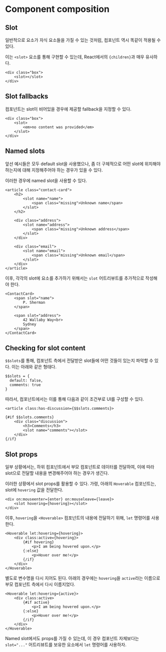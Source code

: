 # Component composition

## Slot

일반적으로 요소가 자식 요소들을 가질 수 있는 것처럼, 컴포넌트 역시 똑같이 적용될 수 있다.

이는 `<slot>` 요소를 통해 구현할 수 있는데, React에서의 `{children}`과 매우 유사하다.

```svelte
<div class="box">
	<slot></slot>
</div>
```

## Slot fallbacks

컴포넌트는 slot이 비어있을 경우에 제공할 fallback을 지정할 수 있다.

```svelte
<div class="box">
	<slot>
		<em>no content was provided</em>
	</slot>
</div>
```

## Named slots

앞선 예시들은 모두 default slot을 사용했으나, 좀 더 구체적으로 어떤 slot에 위치해야 하는지에 대해 지정해주어야 하는 경우가 있을 수 있다.

이러한 경우에 named slot을 사용할 수 있다.

```svelte
<article class="contact-card">
	<h2>
		<slot name="name">
			<span class="missing">Unknown name</span>
		</slot>
	</h2>

	<div class="address">
		<slot name="address">
			<span class="missing">Unknown address</span>
		</slot>
	</div>

	<div class="email">
		<slot name="email">
			<span class="missing">Unknown email</span>
		</slot>
	</div>
</article>
```

이후, 각각의 slot에 요소를 추가하기 위해서는 `slot` 어트리뷰트를 추가적으로 작성해야 한다.

```svelte
<ContactCard>
	<span slot="name">
		P. Sherman
	</span>

	<span slot="address">
		42 Wallaby Way<br>
		Sydney
	</span>
</ContactCard>
```

## Checking for slot content

`$$slots`를 통해, 컴포넌트 측에서 전달받은 slot들에 어떤 것들이 있는지 파악할 수 있다. 이는 아래와 같은 형태다.

```svelte
$$slots = {
  default: false,
  comments: true
}
```

따라서, 컴포넌트에서는 이를 통해 다음과 같이 조건부로 UI를 구성할 수 있다.

```svelte
<article class:has-discussion={$$slots.comments}>
```

```svelte
{#if $$slots.comments}
	<div class="discussion">
		<h3>Comments</h3>
		<slot name="comments"></slot>
	</div>
{/if}
```

## Slot props

일부 상황에서는, 하위 컴포넌트에서 부모 컴포넌트로 데이터를 전달하여, 이에 따라 slot으로 전달할 내용을 변경해주어야 하는 경우가 생긴다.

이러한 상황에서 slot props를 활용할 수 있다. 가령, 아래의 `Hoverable` 컴포넌트는, slot에 `hovering` 값을 전달한다.

```svelte
<div on:mouseenter={enter} on:mouseleave={leave}>
	<slot hovering={hovering}></slot>
</div>
```

이후, `hovering`을 `<Hoverable>` 컴포넌트의 내용에 전달하기 위해, `let` 명령어를 사용한다.

```svelte
<Hoverable let:hovering={hovering}>
	<div class:active={hovering}>
		{#if hovering}
			<p>I am being hovered upon.</p>
		{:else}
			<p>Hover over me!</p>
		{/if}
	</div>
</Hoverable>
```

별도로 변수명을 다시 지어도 된다. 아래의 경우에는 `hovering`을 `active`라는 이름으로 부모 컴포넌트 측에서 다시 이름지었다.

```svelte
<Hoverable let:hovering={active}>
	<div class:active>
		{#if active}
			<p>I am being hovered upon.</p>
		{:else}
			<p>Hover over me!</p>
		{/if}
	</div>
</Hoverable>
```

Named slot에서도 props를 가질 수 있는데, 이 경우 컴포넌트 자체보다는 `slot="..."` 어트리뷰트를 보유한 요소에서 `let` 명령어를 사용하자.
